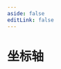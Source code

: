 ```yaml
---
aside: false
editLink: false
---
```


# 坐标轴

<script setup>
import Chart from '../../components/SampleChart.vue'
import data from '../../data/sample/axis/index.json'
</script>
<Chart :js="data['index.js']" :html="data['index.html']" :css="data['index.css']" title="坐标轴"/>

<!--@include: @/data/sample/axis/index.md-->
